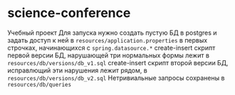 # science-conference
Учебный проект
Для запуска нужно создать пустую БД в postgres и задать доступ к ней в `resources/application.properties` в первых строчках, начинающихся с `spring.datasource.*`
create-insert скрипт первой версии БД, нарушающей три нормальных формы лежит в `resources/db/versions/db_v1.sql`
create-insert скрипт второй версии БД, исправлющий эти нарушения лежит рядом, в `resources/db/versions/db_v2.sql`
Нетривиальные запросы сохранены в `resources/db/queries`
